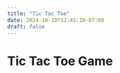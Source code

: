 ```yaml
---
title: "Tic Tac Toe"
date: 2024-10-10T12:45:18-07:00
draft: false
---
```



# Tic Tac Toe Game

<div id="game-board"></div>

<script src="/js/tic-tac-toe.js"></script>
<link rel="stylesheet" href="/css/style.css">

